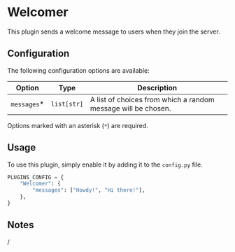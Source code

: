 # Welcomer

This plugin sends a welcome message to users when they join the server.

## Configuration

The following configuration options are available:

| Option      | Type        | Description                                                   |
| ----------- | ----------- | ------------------------------------------------------------- |
| `messages`* | `list[str]` | A list of choices from which a random message will be chosen. |

Options marked with an asterisk (`*`) are required.

## Usage

To use this plugin, simply enable it by adding it to the `config.py` file.

```python
PLUGINS_CONFIG = {
    "Welcomer": {
        "messages": ["Howdy!", "Hi there!"],
    },
}
```

## Notes

/
